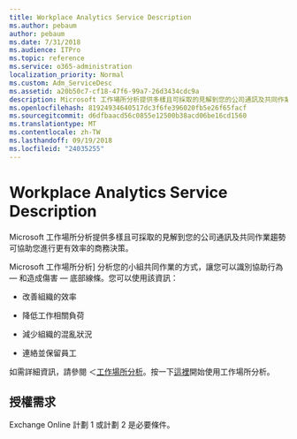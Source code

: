 ```yaml
---
title: Workplace Analytics Service Description
ms.author: pebaum
author: pebaum
ms.date: 7/31/2018
ms.audience: ITPro
ms.topic: reference
ms.service: o365-administration
localization_priority: Normal
ms.custom: Adm_ServiceDesc
ms.assetid: a20b50c7-cf18-47f6-99a7-26d3434cdc9a
description: Microsoft 工作場所分析提供多樣且可採取的見解到您的公司通訊及共同作業趨勢可協助您進行更有效率的商務決策。
ms.openlocfilehash: 81924934640517dc3f6fe396020fb5e26f65facf
ms.sourcegitcommit: d6dfbaacd56c0855e12500b38acd06be16cd1560
ms.translationtype: MT
ms.contentlocale: zh-TW
ms.lasthandoff: 09/19/2018
ms.locfileid: "24035255"
---
```

# <a name="workplace-analytics-service-description"></a>Workplace Analytics Service Description

Microsoft 工作場所分析提供多樣且可採取的見解到您的公司通訊及共同作業趨勢可協助您進行更有效率的商務決策。
  
Microsoft 工作場所分析] 分析您的小組共同作業的方式，讓您可以識別協助行為 — 和造成傷害 — 底部線條。您可以使用該資訊： 
  
- 改善組織的效率
    
- 降低工作相關負荷
    
- 減少組織的混亂狀況
    
- 連絡並保留員工
    
如需詳細資訊，請參閱 ＜[工作場所分析](https://go.microsoft.com/fwlink/?linkid=852492)。按一下[這裡](https://docs.microsoft.com/en-us/workplace-analytics/overview/get-started)開始使用工作場所分析。 
  
## <a name="licensing-requirements"></a>授權需求

Exchange Online 計劃 1 或計劃 2 是必要條件。